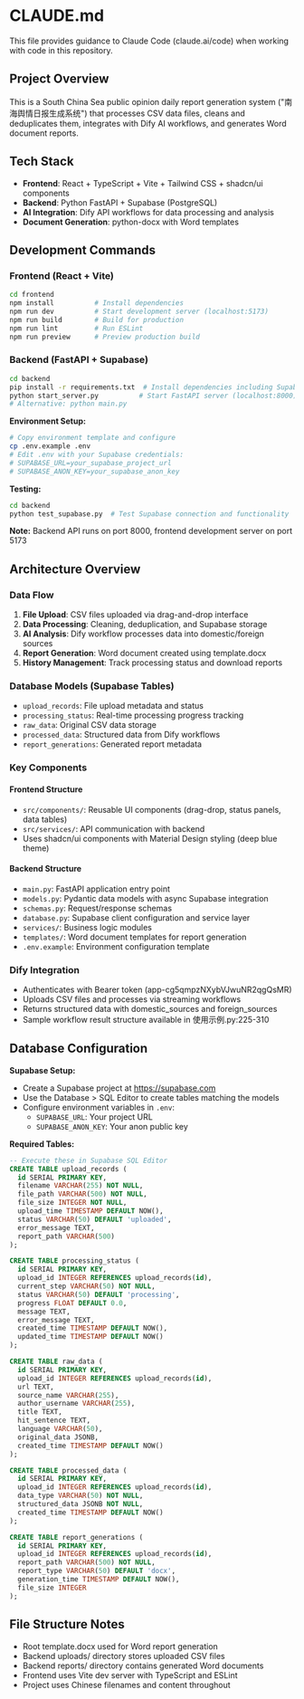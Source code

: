 # CLAUDE.md

This file provides guidance to Claude Code (claude.ai/code) when working with code in this repository.

## Project Overview

This is a South China Sea public opinion daily report generation system ("南海舆情日报生成系统") that processes CSV data files, cleans and deduplicates them, integrates with Dify AI workflows, and generates Word document reports.

## Tech Stack

- **Frontend**: React + TypeScript + Vite + Tailwind CSS + shadcn/ui components
- **Backend**: Python FastAPI + Supabase (PostgreSQL)
- **AI Integration**: Dify API workflows for data processing and analysis
- **Document Generation**: python-docx with Word templates

## Development Commands

### Frontend (React + Vite)
```bash
cd frontend
npm install          # Install dependencies
npm run dev          # Start development server (localhost:5173)
npm run build        # Build for production
npm run lint         # Run ESLint
npm run preview      # Preview production build
```

### Backend (FastAPI + Supabase)
```bash
cd backend
pip install -r requirements.txt  # Install dependencies including Supabase
python start_server.py          # Start FastAPI server (localhost:8000)
# Alternative: python main.py
```

**Environment Setup:**
```bash
# Copy environment template and configure
cp .env.example .env
# Edit .env with your Supabase credentials:
# SUPABASE_URL=your_supabase_project_url
# SUPABASE_ANON_KEY=your_supabase_anon_key
```

**Testing:**
```bash
cd backend
python test_supabase.py  # Test Supabase connection and functionality
```

**Note:** Backend API runs on port 8000, frontend development server on port 5173

## Architecture Overview

### Data Flow
1. **File Upload**: CSV files uploaded via drag-and-drop interface
2. **Data Processing**: Cleaning, deduplication, and Supabase storage
3. **AI Analysis**: Dify workflow processes data into domestic/foreign sources
4. **Report Generation**: Word document created using template.docx
5. **History Management**: Track processing status and download reports

### Database Models (Supabase Tables)
- `upload_records`: File upload metadata and status
- `processing_status`: Real-time processing progress tracking
- `raw_data`: Original CSV data storage
- `processed_data`: Structured data from Dify workflows
- `report_generations`: Generated report metadata

### Key Components

#### Frontend Structure
- `src/components/`: Reusable UI components (drag-drop, status panels, data tables)
- `src/services/`: API communication with backend
- Uses shadcn/ui components with Material Design styling (deep blue theme)

#### Backend Structure
- `main.py`: FastAPI application entry point
- `models.py`: Pydantic data models with async Supabase integration
- `schemas.py`: Request/response schemas
- `database.py`: Supabase client configuration and service layer
- `services/`: Business logic modules
- `templates/`: Word document templates for report generation
- `.env.example`: Environment configuration template

### Dify Integration
- Authenticates with Bearer token (app-cg5qmpzNXybVJwuNR2qgQsMR)
- Uploads CSV files and processes via streaming workflows
- Returns structured data with domestic_sources and foreign_sources
- Sample workflow result structure available in 使用示例.py:225-310

## Database Configuration

**Supabase Setup:**
- Create a Supabase project at https://supabase.com
- Use the Database > SQL Editor to create tables matching the models
- Configure environment variables in `.env`:
  - `SUPABASE_URL`: Your project URL
  - `SUPABASE_ANON_KEY`: Your anon public key

**Required Tables:**
```sql
-- Execute these in Supabase SQL Editor
CREATE TABLE upload_records (
  id SERIAL PRIMARY KEY,
  filename VARCHAR(255) NOT NULL,
  file_path VARCHAR(500) NOT NULL,
  file_size INTEGER NOT NULL,
  upload_time TIMESTAMP DEFAULT NOW(),
  status VARCHAR(50) DEFAULT 'uploaded',
  error_message TEXT,
  report_path VARCHAR(500)
);

CREATE TABLE processing_status (
  id SERIAL PRIMARY KEY,
  upload_id INTEGER REFERENCES upload_records(id),
  current_step VARCHAR(50) NOT NULL,
  status VARCHAR(50) DEFAULT 'processing',
  progress FLOAT DEFAULT 0.0,
  message TEXT,
  error_message TEXT,
  created_time TIMESTAMP DEFAULT NOW(),
  updated_time TIMESTAMP DEFAULT NOW()
);

CREATE TABLE raw_data (
  id SERIAL PRIMARY KEY,
  upload_id INTEGER REFERENCES upload_records(id),
  url TEXT,
  source_name VARCHAR(255),
  author_username VARCHAR(255),
  title TEXT,
  hit_sentence TEXT,
  language VARCHAR(50),
  original_data JSONB,
  created_time TIMESTAMP DEFAULT NOW()
);

CREATE TABLE processed_data (
  id SERIAL PRIMARY KEY,
  upload_id INTEGER REFERENCES upload_records(id),
  data_type VARCHAR(50) NOT NULL,
  structured_data JSONB NOT NULL,
  created_time TIMESTAMP DEFAULT NOW()
);

CREATE TABLE report_generations (
  id SERIAL PRIMARY KEY,
  upload_id INTEGER REFERENCES upload_records(id),
  report_path VARCHAR(500) NOT NULL,
  report_type VARCHAR(50) DEFAULT 'docx',
  generation_time TIMESTAMP DEFAULT NOW(),
  file_size INTEGER
);
```

## File Structure Notes

- Root template.docx used for Word report generation
- Backend uploads/ directory stores uploaded CSV files
- Backend reports/ directory contains generated Word documents
- Frontend uses Vite dev server with TypeScript and ESLint
- Project uses Chinese filenames and content throughout